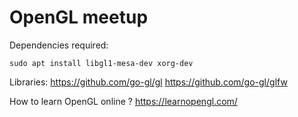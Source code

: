 # OpenGL meetup

Dependencies required:
```
sudo apt install libgl1-mesa-dev xorg-dev
```

Libraries:
https://github.com/go-gl/gl
https://github.com/go-gl/glfw

How to learn OpenGL online ?
https://learnopengl.com/
